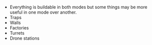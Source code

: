 - Everything is buildable in both modes but some things may be more useful in one mode over another.
- Traps
- Walls
- Factories
- Turrets
- Drone stations